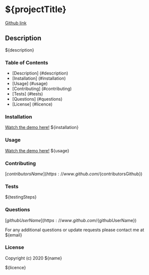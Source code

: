 # ${projectTitle}

[Github link](${githubLink})

## Description

${description}

### Table of Contents

* [Description] (#description)
* [Installation] (#installation)
* [Usage] (#usage)
* [Contributing] (#contributing)
* [Tests] (#tests)
* [Questions] (#questions)
* [License] (#licence)

### Installation

[Watch the demo here!](${videoLink})
${installation}

### Usage

[Watch the demo here!](${videoLink})
${usage}

### Contributing

[${contributorsName}] (https://www.github.com/${contributorsGithub})

### Tests

${testingSteps}

### Questions

[${githubUserName}] (https://www.github.com/${githubUserName})

For any additional questions  or update requests please contact me at ${email}

### License

Copyright (c) 2020 ${name}

${licence}